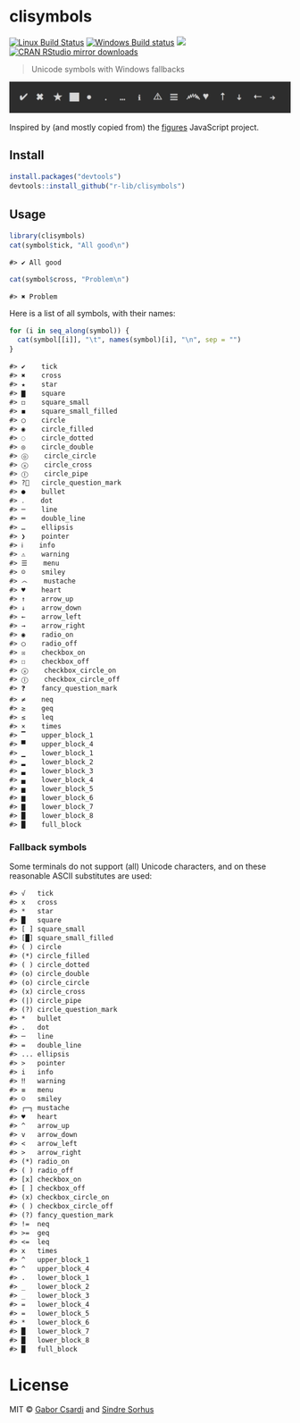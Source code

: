 



# clisymbols

[![Linux Build Status](https://travis-ci.org/r-lib/clisymbols.svg?branch=master)](https://travis-ci.org/r-lib/clisymbols)
[![Windows Build status](https://ci.appveyor.com/api/projects/status/github/r-lib/clisymbols?svg=true)](https://ci.appveyor.com/project/gaborcsardi/clisymbols)
[![](http://www.r-pkg.org/badges/version/clisymbols)](http://www.r-pkg.org/pkg/clisymbols)
[![CRAN RStudio mirror downloads](http://cranlogs.r-pkg.org/badges/clisymbols)](http://www.r-pkg.org/pkg/clisymbols)


> Unicode symbols with Windows fallbacks

![](/inst/screenshot.png)

Inspired by (and mostly copied from) the
[figures](https://github.com/sindresorhus/figures) JavaScript project.

## Install


```r
install.packages("devtools")
devtools::install_github("r-lib/clisymbols")
```

## Usage


```r
library(clisymbols)
cat(symbol$tick, "All good\n")
```

```
#> ✔ All good
```

```r
cat(symbol$cross, "Problem\n")
```

```
#> ✖ Problem
```

Here is a list of all symbols, with their names:


```r
for (i in seq_along(symbol)) {
  cat(symbol[[i]], "\t", names(symbol)[i], "\n", sep = "")
}
```

```
#> ✔	tick
#> ✖	cross
#> ★	star
#> ▇	square
#> ◻	square_small
#> ◼	square_small_filled
#> ◯	circle
#> ◉	circle_filled
#> ◌	circle_dotted
#> ◎	circle_double
#> ⓞ	circle_circle
#> ⓧ	circle_cross
#> Ⓘ	circle_pipe
#> ?⃝	circle_question_mark
#> ●	bullet
#> ․	dot
#> ─	line
#> ═	double_line
#> …	ellipsis
#> ❯	pointer
#> ℹ	info
#> ⚠	warning
#> ☰	menu
#> ☺	smiley
#> ෴	mustache
#> ♥	heart
#> ↑	arrow_up
#> ↓	arrow_down
#> ←	arrow_left
#> →	arrow_right
#> ◉	radio_on
#> ◯	radio_off
#> ☒	checkbox_on
#> ☐	checkbox_off
#> ⓧ	checkbox_circle_on
#> Ⓘ	checkbox_circle_off
#> ❓	fancy_question_mark
#> ≠	neq
#> ≥	geq
#> ≤	leq
#> ×	times
#> ▔	upper_block_1
#> ▀	upper_block_4
#> ▁	lower_block_1
#> ▂	lower_block_2
#> ▃	lower_block_3
#> ▄	lower_block_4
#> ▅	lower_block_5
#> ▆	lower_block_6
#> ▇	lower_block_7
#> █	lower_block_8
#> █	full_block
```

### Fallback symbols

Some terminals do not support (all) Unicode characters, and on these reasonable
ASCII substitutes are used:


```
#> √   tick
#> x   cross
#> *   star
#> █   square
#> [ ] square_small
#> [█] square_small_filled
#> ( ) circle
#> (*) circle_filled
#> ( ) circle_dotted
#> (o) circle_double
#> (o) circle_circle
#> (x) circle_cross
#> (|) circle_pipe
#> (?) circle_question_mark
#> *   bullet
#> .   dot
#> ─   line
#> =   double_line
#> ... ellipsis
#> >   pointer
#> i   info
#> ‼   warning
#> ≡   menu
#> ☺   smiley
#> ┌─┐ mustache
#> ♥   heart
#> ^   arrow_up
#> v   arrow_down
#> <   arrow_left
#> >   arrow_right
#> (*) radio_on
#> ( ) radio_off
#> [x] checkbox_on
#> [ ] checkbox_off
#> (x) checkbox_circle_on
#> ( ) checkbox_circle_off
#> (?) fancy_question_mark
#> !=  neq
#> >=  geq
#> <=  leq
#> x   times
#> ^   upper_block_1
#> ^   upper_block_4
#> .   lower_block_1
#> _   lower_block_2
#> _   lower_block_3
#> =   lower_block_4
#> =   lower_block_5
#> *   lower_block_6
#> █   lower_block_7
#> █   lower_block_8
#> █   full_block
```

# License

MIT © [Gabor Csardi](http://gaborcsardi.org) and [Sindre Sorhus](http://sindresorhus.com)

